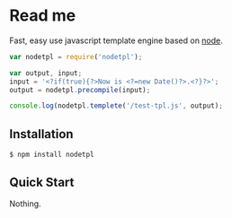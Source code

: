 # Read me

  Fast, easy use javascript template engine based on [node](http://nodejs.org).

```js
var nodetpl = require('nodetpl');

var output, input;
input = '<?if(true){?>Now is <?=new Date()?>.<?}?>';
output = nodetpl.precompile(input);

console.log(nodetpl.templete('/test-tpl.js', output);
```

## Installation

    $ npm install nodetpl

## Quick Start

Nothing.
